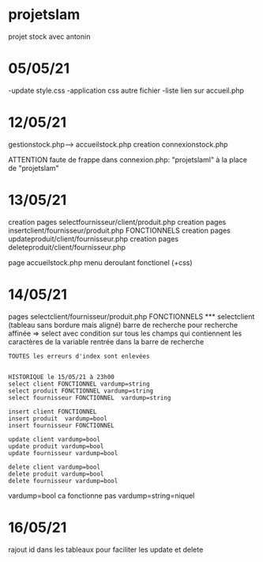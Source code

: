 # projetslam
 projet stock avec antonin
# 05/05/21
-update style.css
-application css autre fichier
-liste lien sur accueil.php

# 12/05/21
gestionstock.php--> accueilstock.php
creation connexionstock.php


ATTENTION faute de frappe dans connexion.php:
"projetslaml" à la place de "projetslam"

# 13/05/21
creation  pages selectfournisseur/client/produit.php
creation pages  insertclient/fournisseur/produit.php
FONCTIONNELS
creation  pages updateproduit/client/fournisseur.php
creation  pages deleteproduit/client/fournisseur.php


page accueilstock.php menu deroulant fonctionel (+css)

# 14/05/21
pages  selectclient/fournisseur/produit.php
FONCTIONNELS
*** selectclient (tableau sans bordure mais aligné)
    barre de recherche pour recherche affinée => select avec condition sur tous les champs qui contiennent les caractères de la variable rentrée dans la barre de recherche

    TOUTES les erreurs d'index sont enlevées


    HISTORIQUE le 15/05/21 à 23h00
    select client FONCTIONNEL vardump=string
    select produit FONCTIONNEL vardump=string
    select fournisseur FONCTIONNEL  vardump=string

    insert client FONCTIONNEL
    insert produit  vardump=bool
    insert fournisseur FONCTIONNEL

    update client vardump=bool
    update produit vardump=bool
    update fournisseur vardump=bool

    delete client vardump=bool
    delete produit vardump=bool
    delete fournisseur vardump=bool

vardump=bool ca fonctionne pas 
vardump=string=niquel

# 16/05/21
rajout id dans les tableaux pour faciliter les update et delete